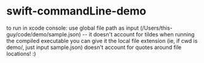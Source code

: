 # swift-commandLine-demo

to run in xcode console: use global file path as input (/Users/this-guy/code/demo/sample.json) -- it doesn't account for tildes
when running the compiled executable you can give it the local file extension (ie, if cwd is demo/, just input sample.json)
doesn't account for quotes around file locations! :)
